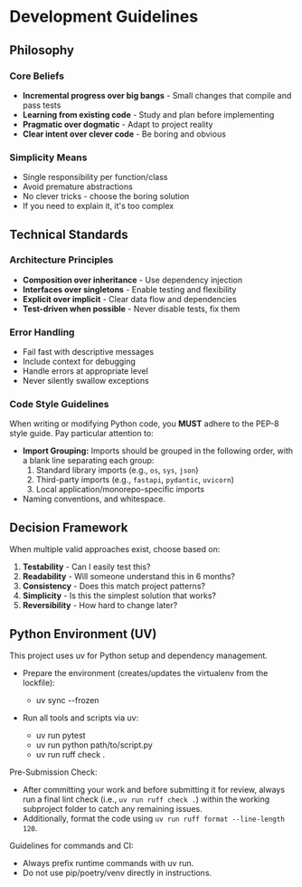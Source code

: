 # Development Guidelines

## Philosophy

### Core Beliefs

- **Incremental progress over big bangs** - Small changes that compile and pass tests
- **Learning from existing code** - Study and plan before implementing
- **Pragmatic over dogmatic** - Adapt to project reality
- **Clear intent over clever code** - Be boring and obvious

### Simplicity Means

- Single responsibility per function/class
- Avoid premature abstractions
- No clever tricks - choose the boring solution
- If you need to explain it, it's too complex

## Technical Standards

### Architecture Principles

- **Composition over inheritance** - Use dependency injection
- **Interfaces over singletons** - Enable testing and flexibility
- **Explicit over implicit** - Clear data flow and dependencies
- **Test-driven when possible** - Never disable tests, fix them

### Error Handling

- Fail fast with descriptive messages
- Include context for debugging
- Handle errors at appropriate level
- Never silently swallow exceptions

### Code Style Guidelines

When writing or modifying Python code, you **MUST** adhere to the PEP-8 style guide. Pay particular attention to:

- **Import Grouping:** Imports should be grouped in the following order, with a blank line separating each group:
    1.  Standard library imports (e.g., `os`, `sys`, `json`)
    2.  Third-party imports (e.g., `fastapi`, `pydantic`, `uvicorn`)
    3.  Local application/monorepo-specific imports
- Naming conventions, and whitespace.

## Decision Framework

When multiple valid approaches exist, choose based on:

1. **Testability** - Can I easily test this?
2. **Readability** - Will someone understand this in 6 months?
3. **Consistency** - Does this match project patterns?
4. **Simplicity** - Is this the simplest solution that works?
5. **Reversibility** - How hard to change later?

## Python Environment (UV)

This project uses uv for Python setup and dependency management.

- Prepare the environment (creates/updates the virtualenv from the lockfile):
  - uv sync --frozen

- Run all tools and scripts via uv:
  - uv run pytest
  - uv run python path/to/script.py
  - uv run ruff check .

Pre-Submission Check:

- After committing your work and before submitting it for review, always run a final lint check (i.e., `uv run ruff check .`) within the working subproject folder to catch any remaining issues.
- Additionally, format the code using `uv run ruff format --line-length 120`.

Guidelines for commands and CI:

- Always prefix runtime commands with uv run.
- Do not use pip/poetry/venv directly in instructions.
